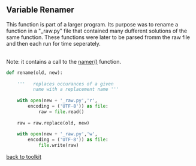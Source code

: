 ## Variable Renamer

This function is part of a larger program. Its purpose was to rename a function in a "_raw.py" file that contained many dufferent solutions of the same function. These functions were later to be parsed fromm the raw file and then each run for time seperately.

<br>Note: it contains a call to the [namer()](/namer.md) function.

```python
def rename(old, new):
    
    '''   replaces occurances of a given
          name with a replacement name '''
    
    with open(new + '_raw.py','r',
        encoding = ('UTF-8')) as file:
            raw = file.read()
            
    raw = raw.replace(old, new)
    
    with open(new + '_raw.py','w',
        encoding = ('UTF-8')) as file:
            file.write(raw)
```



[back to toolkit](/toolkit)
